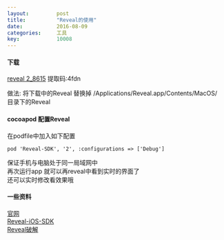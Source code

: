 ```yaml
---
layout: 		post
title:			"Reveal的使用"
date:			2016-08-09
categories:		工具
key: 			10008
---
```

#### 下载
[reveal 2_8615](https://pan.baidu.com/s/1Ee-jQ7zPipz8xtmUCBsQTg) 提取码:4fdn  

做法: 将下载中的Reveal 替换掉 /Applications/Reveal.app/Contents/MacOS/  
目录下的Reveal

#### cocoapod 配置Reveal  
在podfile中加入如下配置
```
pod 'Reveal-SDK', '2', :configurations => ['Debug']
```

保证手机与电脑处于同一局域网中  
再次运行app 就可以再reveal中看到实时的界面了   
还可以实时修改看效果哦  

#### 一些资料
[官网](https://revealapp.com/)  
[Reveal-iOS-SDK](https://cocoapods.org/pods/Reveal-iOS-SDK)  
[Reveal破解](http://johnwong.github.io/mobile/2015/05/20/hack-reveal-app.html)  
